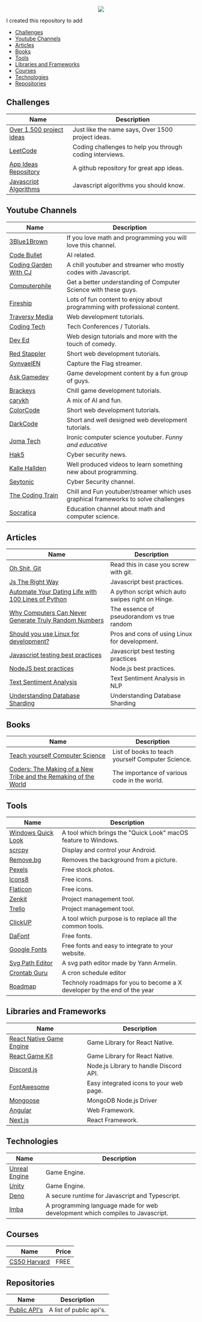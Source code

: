 <p align="center"><img src="https://raw.githubusercontent.com/itspedruu/link-collection/master/banner.png"/></p>

I created this repository to add 

* [Challenges](#challenges)
* [Youtube Channels](#youtube-channels)
* [Articles](#articles)
* [Books](#books)
* [Tools](#tools)
* [Libraries and Frameworks](#libraries-and-frameworks)
* [Courses](#courses)
* [Technologies](#technologies)
* [Repositories](#repositories)

## Challenges

| Name                                                                       | Description                                                                        |
|----------------------------------------------------------------------------|------------------------------------------------------------------------------------|
| [Over 1,500 project ideas](https://www.linuxtrainingacademy.com/projects/) | Just like the name says, Over 1500 project ideas.                                  |
| [LeetCode](https://leetcode.com/)                                          | Coding challenges to help you through coding interviews.                           |
| [App Ideas Repository](https://github.com/florinpop17/app-ideas)           | A github repository for great app ideas.                                           |
| [Javascript Algorithms](https://github.com/trekhleb/javascript-algorithms) | Javascript algorithms you should know.                                             |

## Youtube Channels

| Name                                                                              | Description                                                                        |
|-----------------------------------------------------------------------------------|------------------------------------------------------------------------------------|
| [3Blue1Brown](https://www.youtube.com/channel/UCYO_jab_esuFRV4b17AJtAw)           | If you love math and programming you will love this channel.                       |
| [Code Bullet](https://www.youtube.com/channel/UC0e3QhIYukixgh5VVpKHH9Q)           | AI related.                                                                        |
| [Coding Garden With CJ](https://www.youtube.com/channel/UCLNgu_OupwoeESgtab33CCw) | A chill youtuber and streamer who mostly codes with Javascript.                    |
| [Computerphile](https://www.youtube.com/channel/UC9-y-6csu5WGm29I7JiwpnA)         | Get a better understanding of Computer Science with these guys.                    |
| [Fireship](https://www.youtube.com/channel/UCsBjURrPoezykLs9EqgamOA)              | Lots of fun content to enjoy about programming with professional content.          |
| [Traversy Media](https://www.youtube.com/channel/UC29ju8bIPH5as8OGnQzwJyA)        | Web development tutorials.                                                         |
| [Coding Tech](https://www.youtube.com/channel/UCtxCXg-UvSnTKPOzLH4wJaQ)           | Tech Conferences / Tutorials.                                                      |
| [Dev Ed](https://www.youtube.com/channel/UClb90NQQcskPUGDIXsQEz5Q)                | Web design tutorials and more with the touch of comedy.                            |
| [Red Stappler](https://www.youtube.com/channel/UCRthRrv06q1iOl86-tTKJhg)          | Short web development tutorials.                                                   |
| [GynvaelEN](https://www.youtube.com/channel/UCCkVMojdBWS-JtH7TliWkVg)             | Capture the Flag streamer.                                                         |
| [Ask Gamedev](https://www.youtube.com/channel/UCd_lJ4zSp9wZDNyeKCWUstg)           | Game development content by a fun group of guys.                                   |
| [Brackeys](https://www.youtube.com/channel/UCYbK_tjZ2OrIZFBvU6CCMiA)              | Chill game development tutorials.                                                  |
| [carykh](https://www.youtube.com/channel/UC9z7EZAbkphEMg0SP7rw44A)                | A mix of AI and fun.                                                               |
| [ColorCode](https://www.youtube.com/channel/UCHa8J-xnRYOg5VuudfWpBgg)             | Short web development tutorials.                                                   |
| [DarkCode](https://www.youtube.com/channel/UCD3KVjbb7aq2OiOffuungzw)              | Short and well designed web development tutorials.                                 |
| [Joma Tech](https://www.youtube.com/channel/UCV0qA-eDDICsRR9rPcnG7tw)             | Ironic computer science youtuber. *Funny and educative*                            |
| [Hak5](https://www.youtube.com/channel/UC3s0BtrBJpwNDaflRSoiieQ)                  | Cyber security news.                                                               |
| [Kalle Hallden](https://www.youtube.com/channel/UCWr0mx597DnSGLFk1WfvSkQ)         | Well produced videos to learn something new about programming.                     |
| [Seytonic](https://www.youtube.com/channel/UCW6xlqxSY3gGur4PkGPEUeA)              | Cyber Security channel.                                                            |
| [The Coding Train](https://www.youtube.com/channel/UCvjgXvBlbQiydffZU7m1_aw)      | Chill and Fun youtuber/streamer which uses graphical frameworks to solve challenges|
| [Socratica](https://www.youtube.com/c/Socratica/about)                            | Education channel about math and computer science.                                 |

## Articles

| Name                                                                                                                                                   | Description                                       |
|--------------------------------------------------------------------------------------------------------------------------------------------------------|---------------------------------------------------|
| [Oh Shit, Git](http://ohshitgit.com/)                                                                                                                  | Read this in case you screw with git.             |
| [Js The Right Way](http://jstherightway.org/)                                                                                                          | Javascript best practices.                        |   
| [Automate Your Dating Life with 100 Lines of Python](https://elimernit.com/blog/auto-swipe/)                                                           | A python script which auto swipes right on Hinge. |
| [Why Computers Can Never Generate Truly Random Numbers](https://curiosity.com/topics/why-computers-can-never-generate-truly-random-numbers-curiosity/) | The essence of pseudorandom vs true random        |
| [Should you use Linux for development?](https://www.quora.com/Why-do-some-programmers-prefer-Linux-OS-instead-of-Windows-or-macOS)                     | Pros and cons of using Linux for development.     |
| [Javascript testing best practices](https://github.com/goldbergyoni/javascript-testing-best-practices)                                                 | Javascript best testing practices                 |
| [NodeJS best practices](https://github.com/goldbergyoni/nodebestpractices)                                                                             | Node.js best practices.                           |
| [Text Sentiment Analysis](https://towardsdatascience.com/text-sentiment-analysis-in-nlp-ce6baba6d466)                                                  | Text Sentiment Analysis in NLP                    |
| [Understanding Database Sharding](https://www.digitalocean.com/community/tutorials/understanding-database-sharding)                                    | Understanding Database Sharding                   |

## Books

| Name                                                                                                    | Description                                       |
|---------------------------------------------------------------------------------------------------------|---------------------------------------------------|
| [Teach yourself Computer Science](https://teachyourselfcs.com/)                                         | List of books to teach yourself Computer Science. |
| [Coders: The Making of a New Tribe and the Remaking of the World](https://www.amazon.com/dp/0735220565) | The importance of various code in the world.      |

## Tools

| Name                                                       | Description                                                              |
|------------------------------------------------------------|--------------------------------------------------------------------------|
| [Windows Quick Look](https://github.com/QL-Win/QuickLook)  | A tool which brings the "Quick Look" macOS feature to Windows.           |
| [scrcpy](https://github.com/Genymobile/scrcpy)             | Display and control your Android.                                        |
| [Remove.bg](https://remove.bg)                             | Removes the background from a picture.                                   |
| [Pexels](https://pexels.com)                               | Free stock photos.                                                       |
| [Icons8](https://icons8.com)                               | Free icons.                                                              |
| [Flaticon](https://flaticon.com)                           | Free icons.                                                              |
| [Zenkit](https://zenkit.com)                               | Project management tool.                                                 |
| [Trello](https://trello.com)                               | Project management tool.                                                 |
| [ClickUP](https://clickup.com/)                            | A tool which purpose is to replace all the common tools.                 |
| [DaFont](https://dafont.com/)                              | Free fonts.                                                              |
| [Google Fonts](https://fonts.google.com/)                  | Free fonts and easy to integrate to your website.                        |
| [Svg Path Editor](https://yqnn.github.io/svg-path-editor/) | A svg path editor made by Yann Armelin.                                  |
| [Crontab Guru](https://crontab.guru/)                      | A cron schedule editor                                                   |
| [Roadmap](https://roadmap.sh)                              | Technoly roadmaps for you to become a X developer by the end of the year |

## Libraries and Frameworks

| Name                                                                           | Description                             |
|--------------------------------------------------------------------------------|-----------------------------------------|
| [React Native Game Engine](https://github.com/bberak/react-native-game-engine) | Game Library for React Native.          |
| [React Game Kit](https://github.com/FormidableLabs/react-game-kit)             | Game Library for React Native.          |
| [Discord.js](https://github.com/discordjs/discord.js)                          | Node.js Library to handle Discord API.  |
| [FontAwesome](http://fontawesome.io/)                                          | Easy integrated icons to your web page. |
| [Mongoose](https://mongoosejs.com/)                                            | MongoDB Node.js Driver                  |
| [Angular](https://angular.io/)                                                 | Web Framework.                          |
| [Next.js](https://nextjs.org/)                                                 | React Framework.                        |

## Technologies

| Name                                                                           | Description                                                                     |
|--------------------------------------------------------------------------------|---------------------------------------------------------------------------------|
| [Unreal Engine](https://www.unrealengine.com/en-US/)                           | Game Engine.                                                                    |
| [Unity](https://unity.com/)                                                    | Game Engine.                                                                    |
| [Deno](https://deno.land/)                                                     | A secure runtime for Javascript and Typescript.                                 |
| [Imba](https://www.imba.io/)                                                   | A programming language made for web development which compiles to Javascript.   |

## Courses

| Name                                               | Price |
|----------------------------------------------------|-------|
| [CS50 Harvard](https://cs50.harvard.edu/x/2020/)   | FREE  |

## Repositories

| Name                                                       | Description             |
|------------------------------------------------------------|-------------------------|
| [Public API's](https://github.com/public-apis/public-apis) | A list of public api's. | 
